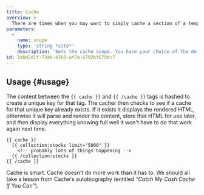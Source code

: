 ```yaml
---
title: Cache
overview: >
  There are times when you may want to simply cache a section of a template to gain some performance. That’s what this Tag is for. Wrap your markup and you’re off on your way to a snappier, zippier, peppier site.
parameters:
  -
    name: scope
    type: 'string *site*'
    description: 'Sets the cache scope. You have your choice of the default `site` or `page`.'
id: 1d0d2d1f-734b-4360-af7a-6792bf670bc7
---
```

## Usage {#usage}

The content between the `{{ cache }}` and `{{ /cache }}` tags is hashed to create a unique key for that tag. The cacher then checks to see if a cache for that unique key already exists. If it exists it displays the rendered HTML, otherwise it will parse and render the content, store that HTML for use later, and _then_ display everything knowing full well it won't have to do that work again next time.

```
{{ cache }}
  {{ collection:stocks limit="5000" }}
    <!-- probably lots of things happening -->
  {{ /collection:stocks }}
{{ /cache }}
```

Cache is smart. Cache doesn't do more work than it has to. We should all take a lesson from Cache's autobiography (entitled _"Catch My Cash Cache If You Can"_).
